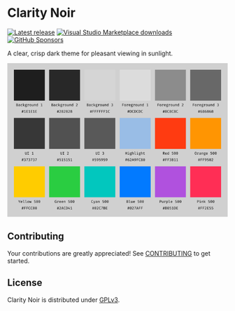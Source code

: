 # Clarity Noir

[![Latest release][release-badge]][release]
[![Visual Studio Marketplace downloads][marketplace-badge]][marketplace]
[![GitHub Sponsors][sponsor-badge]][sponsor]

A clear, crisp dark theme for pleasant viewing in sunlight.

![Color palette][palette]

## Contributing

Your contributions are greatly appreciated! See [CONTRIBUTING](CONTRIBUTING.md) to get started.

## License

Clarity Noir is distributed under [GPLv3](LICENSE.md).

[marketplace]: https://marketplace.visualstudio.com/items?itemName=icorbrey.clarity-noir "Download Clarity Noir from the Visual Studio Marketplace"
[marketplace-badge]: https://img.shields.io/visual-studio-marketplace/d/icorbrey.clarity-noir?style=for-the-badge&labelColor=373737&color=2acd41
[palette]: https://raw.githubusercontent.com/icorbrey/clarity-noir/refs/heads/master/assets/palette.png
[release]: https://github.com/icorbrey/clarity-noir/releases/latest "See the latest release of Clarity Noir on GitHub"
[release-badge]: https://img.shields.io/github/v/release/icorbrey/clarity-noir?sort=semver&display_name=tag&style=for-the-badge&labelColor=373737&color=027aff
[sponsor]: https://github.com/sponsors/icorbrey "Sponsor Isaac Corbrey on GitHub"
[sponsor-badge]: https://img.shields.io/github/sponsors/icorbrey?style=for-the-badge&labelColor=373737&color=ff2e55
